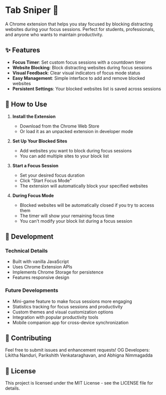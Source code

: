 # Tab Sniper 🎯

A Chrome extension that helps you stay focused by blocking distracting websites during your focus sessions. Perfect for students, professionals, and anyone who wants to maintain productivity.

## ✨ Features

- **Focus Timer**: Set custom focus sessions with a countdown timer
- **Website Blocking**: Block distracting websites during focus sessions
- **Visual Feedback**: Clear visual indicators of focus mode status
- **Easy Management**: Simple interface to add and remove blocked websites
- **Persistent Settings**: Your blocked websites list is saved across sessions

## 🚀 How to Use

1. **Install the Extension**
   - Download from the Chrome Web Store
   - Or load it as an unpacked extension in developer mode

2. **Set Up Your Blocked Sites**
   - Add websites you want to block during focus sessions
   - You can add multiple sites to your block list

3. **Start a Focus Session**
   - Set your desired focus duration
   - Click "Start Focus Mode"
   - The extension will automatically block your specified websites

4. **During Focus Mode**
   - Blocked websites will be automatically closed if you try to access them
   - The timer will show your remaining focus time
   - You can't modify your block list during a focus session

## 🔧 Development

### Technical Details
- Built with vanilla JavaScript
- Uses Chrome Extension APIs
- Implements Chrome Storage for persistence
- Features responsive design

### Future Developments

- Mini-game feature to make focus sessions more engaging
- Statistics tracking for focus sessions and productivity
- Custom themes and visual customization options
- Integration with popular productivity tools
- Mobile companion app for cross-device synchronization

## 🤝 Contributing

Feel free to submit issues and enhancement requests!
OG Developers: Likitha Nanduri, Parikshith Venkataraghavan, and Abhigna Nimmagadda

## 📝 License

This project is licensed under the MIT License - see the LICENSE file for details.

